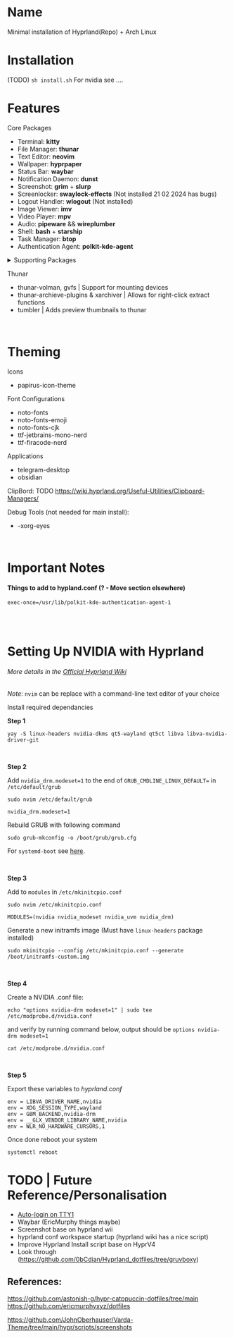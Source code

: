 # Name
Minimal installation of Hyprland(Repo) + Arch Linux

# Installation
(TODO)
`sh install.sh`
For nvidia see ....

# Features
Core Packages
- Terminal: **kitty**
- File Manager: **thunar**
- Text Editor: **neovim**
- Wallpaper: **hyprpaper**
- Status Bar: **waybar**
- Notification Daemon: **dunst**
- Screenshot: **grim** + **slurp**
- Screenlocker: **swaylock-effects** (Not installed 21 02 2024 has bugs)
- Logout Handler: **wlogout** (Not installed)
- Image Viewer: **imv**
- Video Player: **mpv**
- Audio: **pipeware** && **wireplumber**
- Shell: **bash** + **starship**
- Task Manager: **btop**
- Authentication Agent: **polkit-kde-agent**


<details>
<summary>
    Supporting Packages
</summary>
```
- git
- yay
- qt5-wayland
- qt6-wayland
- qt5ct
- qt6ct 
- xdg-desktop-portal-hyprland
- xdg-desktop-portal-gtk (Reccomended for `file picker` in Hyprland Wiki)
- bluetooth packages (? - required more testing)
- wl-clipboard : Enable *neovim* system compatible clipboard
- htop : Process Manager
- xdg-user-dirs : File manager support for common directories
- udiskie (? double check if needed for mounting)
- nwg-look-bin
- kvantum
- hyprpicker-git
```
</details>

Thunar
- thunar-volman, gvfs | Support for mounting devices
- thunar-archieve-plugins & xarchiver | Allows for right-click extract functions
- tumbler | Adds preview thumbnails to thunar
<br/>


# Theming

Icons
- papirus-icon-theme

Font Configurations
- noto-fonts
- noto-fonts-emoji
- noto-fonts-cjk
- ttf-jetbrains-mono-nerd
- ttf-firacode-nerd

Applications
- telegram-desktop
- obsidian

ClipBord:
TODO https://wiki.hyprland.org/Useful-Utilities/Clipboard-Managers/

Debug Tools (not needed for main install):
- -xorg-eyes 


<br/>


# Important Notes
#### Things to add to hypland.conf (? - Move section elsewhere)
```
exec-once=/usr/lib/polkit-kde-authentication-agent-1
```


<br/><br/>

# Setting Up NVIDIA with Hyprland
###### More details in the [Official Hyprland Wiki](https://wiki.hyprland.org/Nvidia/)
*Note*: `nvim` can be replace with a command-line text editor of your choice

Install required dependancies

**Step 1**

```
yay -S linux-headers nvidia-dkms qt5-wayland qt5ct libva libva-nvidia-driver-git
```
<br/>

**Step 2**

Add `nvidia_drm.modeset=1` to the end of `GRUB_CMDLINE_LINUX_DEFAULT=` in `/etc/default/grub`

```
sudo nvim /etc/default/grub
```
```
nvidia_drm.modeset=1
```

Rebuild GRUB with following command
```
sudo grub-mkconfig -o /boot/grub/grub.cfg
```
For `systemd-boot` see [here](http://wiki.hyprland.org/Nvidia/#how-to-get-hyprland-to-possibly-work-on-nvidia).

<br/>

**Step 3**

Add to `modules` in `/etc/mkinitcpio.conf`

```
sudo nvim /etc/mkinitcpio.conf
```
```
MODULES=(nvidia nvidia_modeset nvidia_uvm nvidia_drm)
```

Generate a new initramfs image (Must have `linux-headers` package installed)

```
sudo mkinitcpio --config /etc/mkinitcpio.conf --generate /boot/initramfs-custom.img
```
<br/>

**Step 4**

Create a NVIDIA .conf file:
```
echo "options nvidia-drm modeset=1" | sudo tee /etc/modprobe.d/nvidia.conf
```

and verify by running command below, output should be `options nvidia-drm modeset=1`
```
cat /etc/modprobe.d/nvidia.conf
```
<br/>

**Step 5**

Export these variables to *hyprland.conf*

```
env = LIBVA_DRIVER_NAME,nvidia
env = XDG_SESSION_TYPE,wayland
env = GBM_BACKEND,nvidia-drm
env = __GLX_VENDOR_LIBRARY_NAME,nvidia
env = WLR_NO_HARDWARE_CURSORS,1
```


Once done reboot your system
```
systemctl reboot
```


# TODO | Future Reference/Personalisation
- [Auto-login on TTY1](https://wiki.archlinux.org/title/Getty#Automatic_login_to_virtual_console)
- Waybar (EricMurphy things maybe)
- Screenshot base on hyprland wii
- hyprland conf workspace startup (hyprland wiki has a nice script)
- Improve Hyprland Install script base on HyprV4
- Look through (https://github.com/0bCdian/Hyprland_dotfiles/tree/gruvboxy)

[comment]: <> (This is a comment, it will not be included)
[comment]: <> (in  the output file unless you use it in)
[comment]: <> (a reference style link.)
<!-- your comment -->
[//]: <> (This is also a comment.)
[//]: # (This may be the most platform independent comment)
## References:
https://github.com/astonish-g/hypr-catppuccin-dotfiles/tree/main
https://github.com/ericmurphyxyz/dotfiles

https://github.com/JohnOberhauser/Varda-Theme/tree/main/hypr/scripts/screenshots
